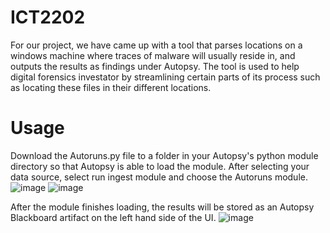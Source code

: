 # ICT2202

For our project, we have came up with a tool that parses locations on a windows machine where traces of malware will usually reside in, and outputs the results as findings under Autopsy. The tool is used to help digital forensics investator by streamlining certain parts of its process such as locating these files in their different locations. 

# Usage

Download the Autoruns.py file to a folder in your Autopsy's python module directory so that Autopsy is able to load the module. After selecting your data source, select run ingest module and choose the Autoruns module.
![image](https://user-images.githubusercontent.com/46297054/140603721-23590ec4-6dda-4b5a-ae3b-75d025a3152d.png)
![image](https://user-images.githubusercontent.com/46297054/140603733-c8d01f65-5bce-4377-b867-0bce2f52282f.png)

After the module finishes loading, the results will be stored as an Autopsy Blackboard artifact on the left hand side of the UI.
![image](https://user-images.githubusercontent.com/46297054/140603749-483f5f87-551e-4006-970a-e94556eb72d4.png)
